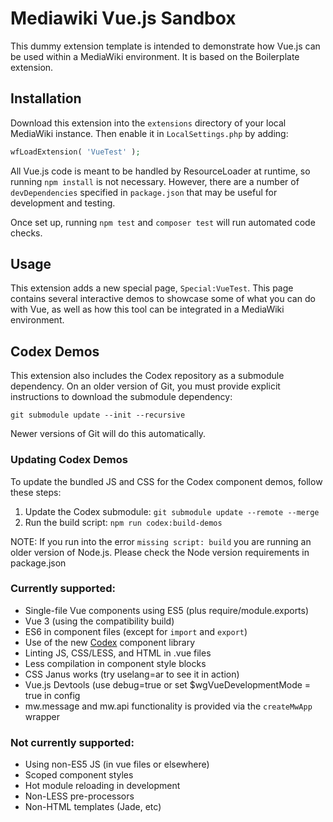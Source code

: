 # Mediawiki Vue.js Sandbox

This dummy extension template is intended to demonstrate how Vue.js can be
used within a MediaWiki environment. It is based on the Boilerplate
extension.

## Installation

Download this extension into the `extensions` directory of your local
MediaWiki instance. Then enable it in `LocalSettings.php` by adding:

```php
wfLoadExtension( 'VueTest' );
```

All Vue.js code is meant to be handled by ResourceLoader at runtime, so
running `npm install` is not necessary. However, there are a number of
`devDependencies` specified in `package.json` that may be useful for
development and testing.

Once set up, running `npm test` and `composer test` will run automated code checks.

## Usage

This extension adds a new special page, `Special:VueTest`. This page contains
several interactive demos to showcase some of what you can do with Vue, as well as
how this tool can be integrated in a MediaWiki environment.

## Codex Demos

This extension also includes the Codex repository as a submodule dependency.
On an older version of Git, you must provide explicit instructions to download
the submodule dependency:

```
git submodule update --init --recursive
```

Newer versions of Git will do this automatically.

### Updating Codex Demos

To update the bundled JS and CSS for the Codex component demos, follow these steps:

1. Update the Codex submodule: `git submodule update --remote --merge`
2. Run the build script: `npm run codex:build-demos`

NOTE: If you run into the error `missing script: build` you are running an older version
of Node.js. Please check the Node version requirements in package.json

### Currently supported:

* Single-file Vue components using ES5 (plus require/module.exports)
* Vue 3 (using the compatibility build)
* ES6 in component files (except for `import` and `export`)
* Use of the new [Codex](https://doc.wikimedia.org/codex/main/) component library
* Linting JS, CSS/LESS, and HTML in .vue files
* Less compilation in component style blocks
* CSS Janus works (try uselang=ar to see it in action)
* Vue.js Devtools (use debug=true or set $wgVueDevelopmentMode = true in config
* mw.message and mw.api functionality is provided via the `createMwApp` wrapper

### Not currently supported:

* Using non-ES5 JS (in vue files or elsewhere)
* Scoped component styles
* Hot module reloading in development
* Non-LESS pre-processors
* Non-HTML templates (Jade, etc)

[1]: https://vuejs.org/v2/guide/

